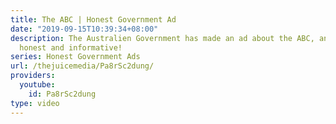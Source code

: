 ```yaml
---
title: The ABC | Honest Government Ad
date: "2019-09-15T10:39:34+08:00"
description: The Australien Government has made an ad about the ABC, and it's surprisingly
  honest and informative!
series: Honest Government Ads
url: /thejuicemedia/Pa8rSc2dung/
providers:
  youtube:
    id: Pa8rSc2dung
type: video
---
```

